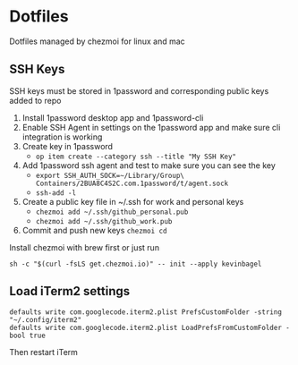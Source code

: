 # Dotfiles

Dotfiles managed by chezmoi for linux and mac

## SSH Keys

SSH keys must be stored in 1password and corresponding public keys added to repo

1. Install 1password desktop app and 1password-cli
2. Enable SSH Agent in settings on the 1password app and make sure cli integration is working
3. Create key in 1password
    - `op item create --category ssh --title "My SSH Key"`
4. Add 1password ssh agent and test to make sure you can see the key
    - `export SSH_AUTH_SOCK=~/Library/Group\ Containers/2BUA8C4S2C.com.1password/t/agent.sock`
    - `ssh-add -l`
5. Create a public key file in ~/.ssh for work and personal keys
    - `chezmoi add ~/.ssh/github_personal.pub`
    - `chezmoi add ~/.ssh/github_work.pub`
6. Commit and push new keys `chezmoi cd`

 
Install chezmoi with brew first or just run

```
sh -c "$(curl -fsLS get.chezmoi.io)" -- init --apply kevinbagel
```
## Load iTerm2 settings

```
defaults write com.googlecode.iterm2.plist PrefsCustomFolder -string "~/.config/iterm2"
defaults write com.googlecode.iterm2.plist LoadPrefsFromCustomFolder -bool true
```
Then restart iTerm

